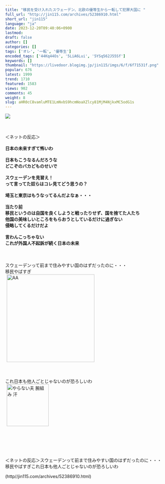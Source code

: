 ```yaml
---
title: "移民を受け入れたスウェーデン、北欧の優等生から一転して犯罪大国に "
full_url: "http://jin115.com/archives/52386910.html"
short_url: "jin115"
language: "ja"
date: 2023-12-20T09:40:06+0900
lastmod: 
draft: false
author: []
categories: []
tags: ['オレ', '一転', '優等生']
encoded_tags: ['44Kq44Os', '5LiA6Lui', '5YSq562J55Sf']
keywords: []
thumbnail: "https://livedoor.blogimg.jp/jin115/imgs/6/f/6f71531f.png"
popular: 676
latest: 1999
trend: 1710
featured: 1583
views: 902
comments: 45
weight: 8
slug: aHR0cC8vamluMTE1LmNvbS9hcmNoaXZlcy81MjM4NjkxMC5odG1s
---
```


![](https://livedoor.blogimg.jp/jin115/imgs/6/f/6f71531f.png)

<div><a name='more'></a> <br> <br> ＜ネットの反応＞<br> <br> <b>日本の未来すぎて怖いわ</b><br> <br> <b>日本もこうなるんだろうな<br> どこぞのバカどものせいで</b><br> <br> <b>スウェーデンを見習え！<br> って言ってた奴らはコレ見てどう思うの？</b><br> <br> <b>埼玉と東京はもうなってるんだよなぁ・・・</b><br> <br> <b>当たり前<br> 移民というのは自国を良くしようと戦ったりせず、国を捨てた人たち<br> 他国の美味しいところをもらおうとしているだけに過ぎない<br> 侵略してくるだけだよ</b><br> <br> <b>言わんこっちゃない<br> これが外国人不起訴が続く日本の未来</b><br> <br> <br> <br> スウェーデンって前まで住みやすい国のはずだったのに・・・<br> 移民やばすぎ<br> <img src='https//livedoor.blogimg.jp/jin115/imgs/6/4/64c512a2.gif' alt='AA' width='282' border='0' hspace='5' class='pict'><br> <br> <br> <br> これ日本も他人ごとじゃないのが恐ろしいわ<br> <img src='https//livedoor.blogimg.jp/jin115/imgs/0/4/04ee80e6.gif' alt='やらない夫 腕組み 汗' width='135' border='0' hspace='5' class='pict'><br> <br> <br> <br> <br> <br> <p>＜ネットの反応＞スウェーデンって前まで住みやすい国のはずだったのに・・・移民やばすぎこれ日本も他人ごとじゃないのが恐ろしいわ</p></div>

(http//jin115.com/archives/52386910.html)
